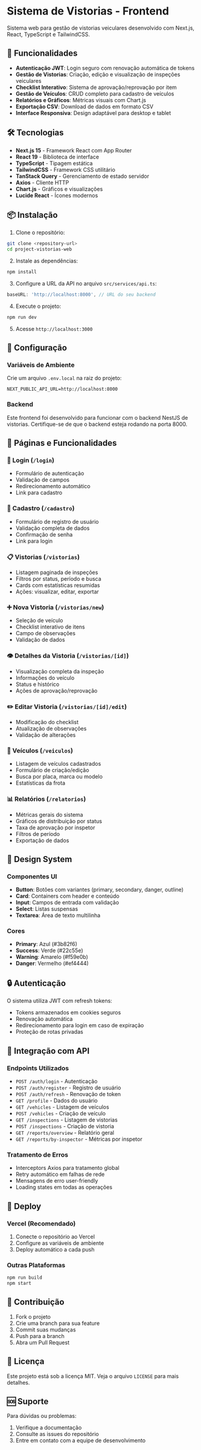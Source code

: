 # Sistema de Vistorias - Frontend

Sistema web para gestão de vistorias veiculares desenvolvido com Next.js, React, TypeScript e TailwindCSS.

## 🚀 Funcionalidades

- **Autenticação JWT**: Login seguro com renovação automática de tokens
- **Gestão de Vistorias**: Criação, edição e visualização de inspeções veiculares
- **Checklist Interativo**: Sistema de aprovação/reprovação por item
- **Gestão de Veículos**: CRUD completo para cadastro de veículos
- **Relatórios e Gráficos**: Métricas visuais com Chart.js
- **Exportação CSV**: Download de dados em formato CSV
- **Interface Responsiva**: Design adaptável para desktop e tablet

## 🛠️ Tecnologias

- **Next.js 15** - Framework React com App Router
- **React 19** - Biblioteca de interface
- **TypeScript** - Tipagem estática
- **TailwindCSS** - Framework CSS utilitário
- **TanStack Query** - Gerenciamento de estado servidor
- **Axios** - Cliente HTTP
- **Chart.js** - Gráficos e visualizações
- **Lucide React** - Ícones modernos

## 📦 Instalação

1. Clone o repositório:
```bash
git clone <repository-url>
cd project-vistorias-web
```

2. Instale as dependências:
```bash
npm install
```

3. Configure a URL da API no arquivo `src/services/api.ts`:
```typescript
baseURL: 'http://localhost:8000', // URL do seu backend
```

4. Execute o projeto:
```bash
npm run dev
```

5. Acesse `http://localhost:3000`

## 🔧 Configuração

### Variáveis de Ambiente

Crie um arquivo `.env.local` na raiz do projeto:

```env
NEXT_PUBLIC_API_URL=http://localhost:8000
```

### Backend

Este frontend foi desenvolvido para funcionar com o backend NestJS de vistorias. Certifique-se de que o backend esteja rodando na porta 8000.

## 📱 Páginas e Funcionalidades

### 🔐 Login (`/login`)
- Formulário de autenticação
- Validação de campos
- Redirecionamento automático
- Link para cadastro

### 📝 Cadastro (`/cadastro`)
- Formulário de registro de usuário
- Validação completa de dados
- Confirmação de senha
- Link para login

### 📋 Vistorias (`/vistorias`)
- Listagem paginada de inspeções
- Filtros por status, período e busca
- Cards com estatísticas resumidas
- Ações: visualizar, editar, exportar

### ➕ Nova Vistoria (`/vistorias/new`)
- Seleção de veículo
- Checklist interativo de itens
- Campo de observações
- Validação de dados

### 👁️ Detalhes da Vistoria (`/vistorias/[id]`)
- Visualização completa da inspeção
- Informações do veículo
- Status e histórico
- Ações de aprovação/reprovação

### ✏️ Editar Vistoria (`/vistorias/[id]/edit`)
- Modificação do checklist
- Atualização de observações
- Validação de alterações

### 🚗 Veículos (`/veiculos`)
- Listagem de veículos cadastrados
- Formulário de criação/edição
- Busca por placa, marca ou modelo
- Estatísticas da frota

### 📊 Relatórios (`/relatorios`)
- Métricas gerais do sistema
- Gráficos de distribuição por status
- Taxa de aprovação por inspetor
- Filtros de período
- Exportação de dados

## 🎨 Design System

### Componentes UI
- **Button**: Botões com variantes (primary, secondary, danger, outline)
- **Card**: Containers com header e conteúdo
- **Input**: Campos de entrada com validação
- **Select**: Listas suspensas
- **Textarea**: Área de texto multilinha

### Cores
- **Primary**: Azul (#3b82f6)
- **Success**: Verde (#22c55e)
- **Warning**: Amarelo (#f59e0b)
- **Danger**: Vermelho (#ef4444)

## 🔒 Autenticação

O sistema utiliza JWT com refresh tokens:
- Tokens armazenados em cookies seguros
- Renovação automática
- Redirecionamento para login em caso de expiração
- Proteção de rotas privadas

## 📡 Integração com API

### Endpoints Utilizados
- `POST /auth/login` - Autenticação
- `POST /auth/register` - Registro de usuário
- `POST /auth/refresh` - Renovação de token
- `GET /profile` - Dados do usuário
- `GET /vehicles` - Listagem de veículos
- `POST /vehicles` - Criação de veículo
- `GET /inspections` - Listagem de vistorias
- `POST /inspections` - Criação de vistoria
- `GET /reports/overview` - Relatório geral
- `GET /reports/by-inspector` - Métricas por inspetor

### Tratamento de Erros
- Interceptors Axios para tratamento global
- Retry automático em falhas de rede
- Mensagens de erro user-friendly
- Loading states em todas as operações

## 🚀 Deploy

### Vercel (Recomendado)
1. Conecte o repositório ao Vercel
2. Configure as variáveis de ambiente
3. Deploy automático a cada push

### Outras Plataformas
```bash
npm run build
npm start
```

## 🤝 Contribuição

1. Fork o projeto
2. Crie uma branch para sua feature
3. Commit suas mudanças
4. Push para a branch
5. Abra um Pull Request

## 📄 Licença

Este projeto está sob a licença MIT. Veja o arquivo `LICENSE` para mais detalhes.

## 🆘 Suporte

Para dúvidas ou problemas:
1. Verifique a documentação
2. Consulte as issues do repositório
3. Entre em contato com a equipe de desenvolvimento
